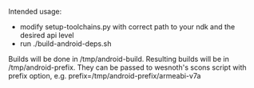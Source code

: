 Intended usage:
* modify setup-toolchains.py with correct path to your ndk and the desired api level
* run ./build-android-deps.sh

Builds will be done in /tmp/android-build. Resulting builds will be in /tmp/android-prefix. They can be passed to wesnoth's scons script with prefix option, e.g. prefix=/tmp/android-prefix/armeabi-v7a
